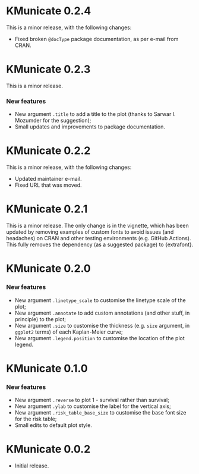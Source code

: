 # KMunicate 0.2.4

This is a minor release, with the following changes:

* Fixed broken `@docType` package documentation, as per e-mail from CRAN.

# KMunicate 0.2.3

This is a minor release.

### New features

* New argument `.title` to add a title to the plot (thanks to Sarwar I. Mozumder for the suggestion);
* Small updates and improvements to package documentation.

# KMunicate 0.2.2

This is a minor release, with the following changes:

* Updated maintainer e-mail.
* Fixed URL that was moved.

# KMunicate 0.2.1

This is a minor release.
The only change is in the vignette, which has been updated by removing examples of custom fonts to avoid issues (and headaches) on CRAN and other testing environments (e.g. GitHub Actions).
This fully removes the dependency (as a suggested package) to {extrafont}.

# KMunicate 0.2.0

### New features

* New argument `.linetype_scale` to customise the linetype scale of the plot;
* New argument `.annotate` to add custom annotations (and other stuff, in principle) to the plot;
* New argument `.size` to customise the thickness (e.g. `size` argument, in `ggplot2` terms) of each Kaplan-Meier curve;
* New argument `.legend.position` to customise the location of the plot legend. 

# KMunicate 0.1.0

### New features

* New argument `.reverse` to plot 1 - survival rather than survival;
* New argument `.ylab` to customise the label for the vertical axis;
* New argument `.risk_table_base_size` to customise the base font size for the risk table;
* Small edits to default plot style.

# KMunicate 0.0.2

* Initial release.
